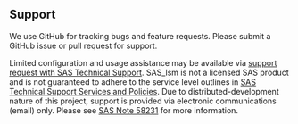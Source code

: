 ## Support

We use GitHub for tracking bugs and feature requests. Please submit a GitHub issue or pull request for support.

Limited configuration and usage assistance may be available via [support request with SAS Technical Support](https://support.sas.com/en/technical-support/submit-a-support-request.html). SAS_lsm is not a licensed SAS product and is not guaranteed to adhere to the service level outlines in [SAS Technical Support Services and Policies](https://support.sas.com/en/technical-support/services-policies.html). Due to distributed-development nature of this project, support is provided via electronic communications (email) only. Please see [SAS Note 58231](https://support.sas.com/kb/58/231.html) for more information.
